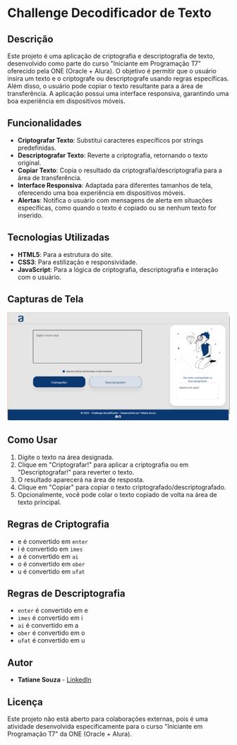 # Challenge Decodificador de Texto

## Descrição

Este projeto é uma aplicação de criptografia e descriptografia de texto, desenvolvido como parte do curso "Iniciante em Programação T7" oferecido pela ONE (Oracle + Alura). O objetivo é permitir que o usuário insira um texto e o criptografe ou descriptografe usando regras específicas. Além disso, o usuário pode copiar o texto resultante para a área de transferência. A aplicação possui uma interface responsiva, garantindo uma boa experiência em dispositivos móveis.

## Funcionalidades

- **Criptografar Texto**:  Substitui caracteres específicos por strings predefinidas.
- **Descriptografar Texto**: Reverte a criptografia, retornando o texto original.
- **Copiar Texto**: Copia o resultado da criptografia/descriptografia para a área de transferência.
- **Interface Responsiva**: Adaptada para diferentes tamanhos de tela, oferecendo uma boa experiência em dispositivos móveis.
- **Alertas**: Notifica o usuário com mensagens de alerta em situações específicas, como quando o texto é copiado ou se nenhum texto for inserido.
  
## Tecnologias Utilizadas

- **HTML5**: Para a estrutura do site.
- **CSS3**: Para estilização e responsividade.
- **JavaScript**: Para a lógica de criptografia, descriptografia e interação com o usuário.

## Capturas de Tela

![Captura de tela da aplicação](./imgs/challenge.png)

## Como Usar

1. Digite o texto na área designada.
2. Clique em "Criptografar!" para aplicar a criptografia ou em "Descriptografar!" para reverter o texto.
3. O resultado aparecerá na área de resposta.
4. Clique em "Copiar" para copiar o texto criptografado/descriptografado.
5. Opcionalmente, você pode colar o texto copiado de volta na área de texto principal.

## Regras de Criptografia

- e é convertido em `enter`
- i é convertido em `imes`
- a é convertido em `ai`
- o é convertido em `ober`
- u é convertido em `ufat`

## Regras de Descriptografia

- `enter` é convertido em e
- `imes` é convertido em i
- `ai` é convertido em a
- `ober` é convertido em o
- `ufat` é convertido em u

## Autor

- **Tatiane Souza** - [LinkedIn](https://www.linkedin.com/in/sowza82-tatiane-souza/)

## Licença

Este projeto não está aberto para colaborações externas, pois é uma atividade desenvolvida especificamente para o curso "Iniciante em Programação T7" da ONE (Oracle + Alura).

